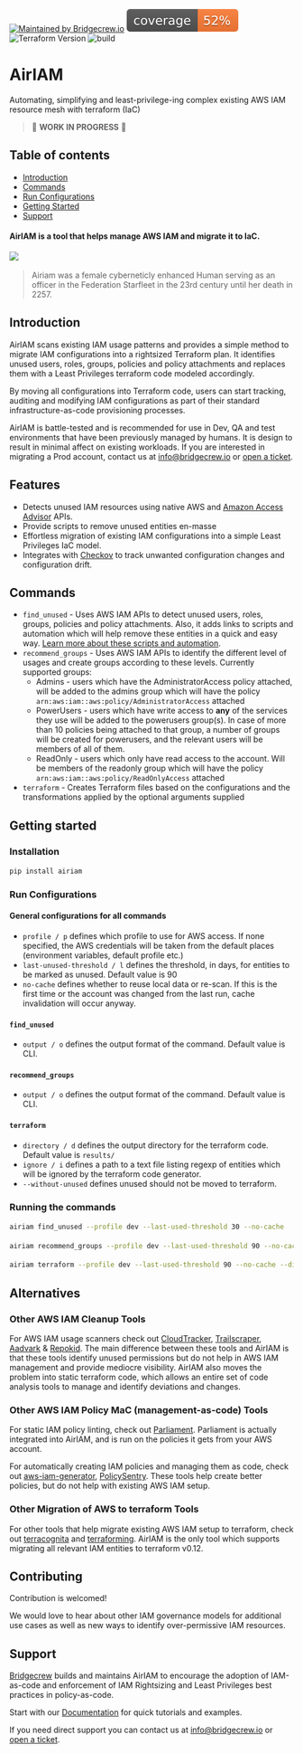 [![Maintained by Bridgecrew.io](https://img.shields.io/badge/maintained%20by-bridgecrew.io-blueviolet)](https://bridgecrew.io)
[![code_coverage](https://raw.githubusercontent.com/bridgecrewio/AirIAM/master/coverage.svg?sanitize=true)](https://github.com/bridgecrewio/AirIAM/actions?query=workflow%3Abuild-and-test)
![Terraform Version](https://img.shields.io/badge/tf-%3E%3D0.12.0-blue.svg)
![build](https://github.com/bridgecrewio/AirIAM/workflows/build-and-test/badge.svg)

# AirIAM
Automating, simplifying and least-privilege-ing complex existing AWS IAM resource mesh with terraform (IaC) 
> :construction: **WORK IN PROGRESS** :construction:

## **Table of contents**
- [Introduction](#introduction)
- [Commands](#commands)
- [Run Configurations](#run-configurations)
- [Getting Started](#getting-started)
- [Support](#support)


#### AirIAM is a tool that helps manage AWS IAM and migrate it to IaC.

<img src="https://www.syfy.com/sites/syfy/files/styles/2280x1280/public/2019/03/airiam_star_trek_disco1_header.jpg" width="400" />

> Airiam was a female cyberneticly enhanced Human serving as an officer in the Federation Starfleet in the 23rd century 
> until her death in 2257.

## Introduction
AirIAM scans existing IAM usage patterns and provides a simple method to migrate IAM configurations into a rightsized 
Terraform plan. It identifies unused users, roles, groups, policies and policy attachments and replaces them with a 
Least Privileges terraform code modeled accordingly.

By moving all configurations into Terraform code, users can start tracking, auditing and modifying IAM configurations 
as part of their standard infrastructure-as-code provisioning processes.

AirIAM is battle-tested and is recommended for use in Dev, QA and test environments that have been previously managed 
by humans. It is design to result in minimal affect on existing workloads. If you are interested in migrating a Prod 
account, contact us at info@bridgecrew.io or [open a ticket](https://bridgecrew.zendesk.com/hc/en-us/requests/new).

## Features

- Detects unused IAM resources using native AWS and [Amazon Access Advisor](https://aws.amazon.com/blogs/security/identify-unused-iam-roles-remove-confidently-last-used-timestamp/) APIs.
- Provide scripts to remove unused entities en-masse
- Effortless migration of existing IAM configurations into a simple Least Privileges IaC model. 
- Integrates with [Checkov](https://checkov.io) to track unwanted configuration changes and configuration drift.


## Commands
- `find_unused` - Uses AWS IAM APIs to detect unused users, roles, groups, policies and policy attachments. Also,
it adds links to scripts and automation which will help remove these entities in a quick and easy way. [Learn more 
about these scripts and automation](RecommendedIntegrations.md).
- `recommend_groups` - Uses AWS IAM APIs to identify the different level of usages and create groups according to these
levels. Currently supported groups:
    - Admins - users which have the AdministratorAccess policy attached, will be added to the admins group which will 
    have the policy `arn:aws:iam::aws:policy/AdministratorAccess` attached
    - PowerUsers - users which have write access to **any** of the services they use will be added to the powerusers 
    group(s). In case of more than 10 policies being attached to that group, a number of groups will be created for 
    powerusers, and the relevant users will be members of all of them.
    - ReadOnly - users which only have read access to the account. Will be members of the readonly group which will have 
    the policy `arn:aws:iam::aws:policy/ReadOnlyAccess` attached 
- `terraform` - Creates Terraform files based on the configurations and the transformations applied by the optional
arguments supplied

## Getting started

### Installation

```sh
pip install airiam 
```

### Run Configurations

#### General configurations for all commands
- `profile / p` defines which profile to use for AWS access. If none specified, the AWS credentials will be taken from 
the default places (environment variables, default profile etc.)
- `last-unused-threshold / l` defines the threshold, in days, for entities to be marked as unused. Default value is 90
- `no-cache` defines whether to reuse local data or re-scan. If this is the first time or the account was changed from
the last run, cache invalidation will occur anyway.

#### `find_unused`
- `output / o` defines the output format of the command. Default value is CLI.

#### `recommend_groups`
- `output / o` defines the output format of the command. Default value is CLI.

#### `terraform`
- `directory / d` defines the output directory for the terraform code. Default value is `results/`
- `ignore / i` defines a path to a text file listing regexp of entities which will be ignored by the terraform code 
generator. 
- `--without-unused` defines unused should not be moved to terraform.

### Running the commands

```sh
airiam find_unused --profile dev --last-used-threshold 30 --no-cache

airiam recommend_groups --profile dev --last-used-threshold 90 --no-cache -o json

airiam terraform --profile dev --last-used-threshold 90 --no-cache --directory tf/iam -i ignore.txt --without-unused
```

## Alternatives

### Other AWS IAM Cleanup Tools 
For AWS IAM usage scanners check out [CloudTracker](https://github.com/duo-labs/cloudtracker), 
[Trailscraper](https://github.com/flosell/trailscraper/), 
[Aadvark](https://github.com/Netflix-Skunkworks/aardvark) & [Repokid](https://github.com/Netflix/repokid).
The main difference between these tools and AirIAM is that these tools identify unused permissions but do not help
in AWS IAM management and provide mediocre visibility. AirIAM also moves the problem into static terraform code, which
allows an entire set of code analysis tools to manage and identify deviations and changes.

### Other AWS IAM Policy MaC (management-as-code) Tools
For static IAM policy linting, check out [Parliament](https://github.com/duo-labs/parliament).
Parliament is actually integrated into AirIAM, and is run on the policies it gets from your AWS account. 

For automatically creating IAM policies and managing them as code, check out  [aws-iam-generator](https://github.com/awslabs/aws-iam-generator),
[PolicySentry](https://github.com/salesforce/policy_sentry).
These tools help create better policies, but do not help with existing AWS IAM setup.

### Other Migration of AWS to terraform Tools
For other tools that help migrate existing AWS IAM setup to terraform, check out 
[terracognita](https://github.com/cycloidio/terracognita/) and [terraforming](https://github.com/dtan4/terraforming).
AirIAM is the only tool which supports migrating all relevant IAM entities to terraform v0.12.

## Contributing

Contribution is welcomed!

We would love to hear about other IAM governance models for additional use cases as well as new ways to identify over-permissive IAM resources. 

## Support

[Bridgecrew](https://bridgecrew.io) builds and maintains AirIAM to encourage the adoption of IAM-as-code and enforcement of IAM Rightsizing and Least Privileges best practices in policy-as-code. 

Start with our [Documentation](https://bridgecrewio.github.io/airiam/) for quick tutorials and examples.

If you need direct support you can contact us at info@bridgecrew.io or [open a ticket](https://bridgecrew.zendesk.com/hc/en-us/requests/new).
 
